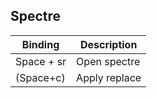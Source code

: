 ## Spectre

| Binding    | Description   |
| ---------- | ------------- |
| Space + sr | Open spectre  |
| (Space+c)  | Apply replace |
